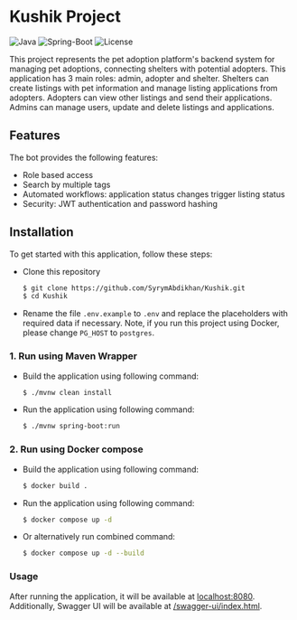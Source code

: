
# Kushik Project

![Java](https://img.shields.io/badge/Java-21-orange)
![Spring-Boot](https://img.shields.io/badge/SpringBoot-3.4.2-green)
![License](https://img.shields.io/badge/license-MIT-blue.svg)

This project represents the pet adoption platform's backend system for managing pet adoptions, connecting shelters with
potential adopters. This application has 3 main roles: admin, adopter and shelter. Shelters can create listings with
pet information and manage listing applications from adopters. Adopters can view other listings and send their
applications. Admins can manage users, update and delete listings and applications.

## Features

The bot provides the following features:

- Role based access
- Search by multiple tags
- Automated workflows: application status changes trigger listing status
- Security: JWT authentication and password hashing

## Installation

To get started with this application, follow these steps:

- Clone this repository

    ```zsh
    $ git clone https://github.com/SyrymAbdikhan/Kushik.git
    $ cd Kushik
    ```

- Rename the file `.env.example` to `.env` and replace the placeholders with required data if necessary.
  Note, if you run this project using Docker, please change `PG_HOST` to `postgres`.

### 1. Run using Maven Wrapper

- Build the application using following command:

    ```zsh
    $ ./mvnw clean install
    ```

- Run the application using following command:

    ```zsh
    $ ./mvnw spring-boot:run
    ```

### 2. Run using Docker compose


- Build the application using following command:

    ```zsh
    $ docker build .
    ```

- Run the application using following command:

    ```zsh
    $ docker compose up -d
    ```

- Or alternatively run combined command:

    ```zsh
    $ docker compose up -d --build
    ```

### Usage

  After running the application, it will be available at [localhost:8080](http://localhost:8080/).
  Additionally, Swagger UI will be available at [/swagger-ui/index.html](https://localhost:8080/swagger-ui/index.html). 

